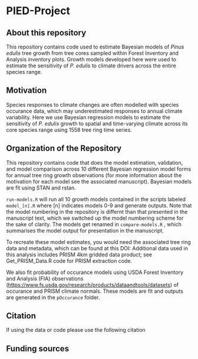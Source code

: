 # PIED-Project
## About this repository
This repository contains code used to estimate Bayesian models of _Pinus edulis_ tree growth from tree cores sampled within Forest Inventory and Analysis inventory plots. Growth models developed here were used to estimate the sensitivity of _P. edulis_ to climate drivers across the entire species range. 

## Motivation
Species responses to climate changes are often modelled with species occurance data, which may underestimated responses to annual climate variability. Here we use Bayesian regression models to estimate the sensitivity of _P. edulis_ growth to spatial and time-varying climate across its core species range using 1558 tree ring time series.

## Organization of the Repository
This repository contains code that does the  model estimation, validation, and model comparison across 10 different Bayesian regression model forms for annual tree ring growth observations (for more information about the motivation for each model see the associated manuscript). Bayesian models are fit using STAN and rstan.

`run-models.R` will run all 10 growth models contained in the scripts labeled `model_[n].R` where [n] indicates models 0-9 and generate outputs. Note that the model numbering in the repository is differnt than that presented in the manuscript text, which we switched up the model numbering scheme for the sake of clarity. The models get renamed in `compare-models.R` , which summarises the model output for presentation in the manuscript. 

To recreate these model estimates, you would need the associated tree ring data and metadata, which can be found at this DOI:
Additional data used in this analysis includes PRISM 4km gridded data product; see Get_PRISM_Data.R code for PRISM extraction code.

We also fit probability of occurance models using USDA Forest Inventory and Analysis (FIA) observations (https://www.fs.usda.gov/research/products/dataandtools/datasets) of occurance and PRISM climate normals. These models are fit and outputs are generated in the `pOccurance` folder.

## Citation
If using the data or code please use the following citation

## Funding sources

